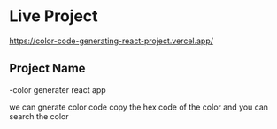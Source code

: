 # Live Project 

  https://color-code-generating-react-project.vercel.app/

  ## Project Name 

  -color generater react app 

  we can gnerate color code copy the hex code of the color and you can search the color 